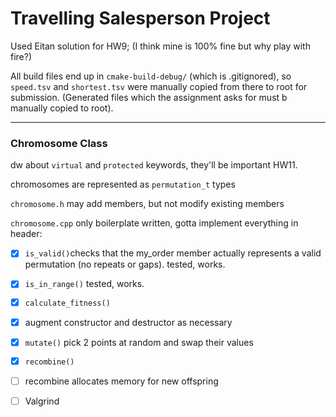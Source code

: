 # Travelling Salesperson Project

Used Eitan solution for HW9; (I think mine is 100% fine but why play with fire?)

All build files end up in `cmake-build-debug/` (which is .gitignored), so `speed.tsv` and `shortest.tsv` were manually copied from there to root for submission. (Generated files which the assignment asks for must b manually copied to root).

***

### Chromosome Class

dw about `virtual` and `protected` keywords, they'll be important HW11.

chromosomes are represented as `permutation_t` types

`chromosome.h` may add members, but not modify existing members

`chromosome.cpp` only boilerplate written, gotta implement everything in header:

- [x] `is_valid()`checks that the my_order member actually represents a valid permutation (no repeats or gaps). tested, works.
- [x] `is_in_range()` tested, works.
- [x] `calculate_fitness()` 
- [x] augment constructor and destructor as necessary
- [x] `mutate()` pick 2 points at random and swap their values
- [x] `recombine()` 
- [ ] recombine allocates memory for new offspring











- [ ] Valgrind
